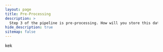 ```yaml
---
layout: page
title: Pre-Processing
description: >
  Step 3 of the pipeline is pre-processing. How will you store this data, and what might it be hiding?
hide_description: true
sitemap: false
---
```


kek
